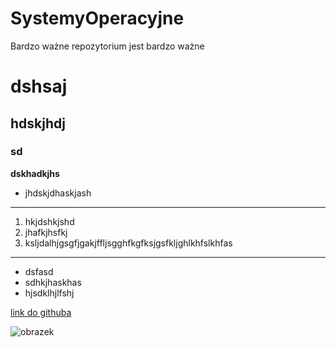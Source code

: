 # SystemyOperacyjne
Bardzo ważne repozytorium jest bardzo ważne
# dshsaj
## hdskjhdj
### sd
**dskhadkjhs**
* jhdskjdhaskjash
---
1. hkjdshkjshd
2. jhafkjhsfkj
3. ksljdalhjgsgfjgakjffljsgghfkgfksjgsfkljghlkhfslkhfas

---
* dsfasd
* sdhkjhaskhas
* hjsdklhjlfshj

[link do githuba](https://github.com/dashboard)

![obrazek](http://www.impossible3ds.com/wp-content/uploads/2013/08/BestHDWallpapersPack674_16.jpg)
